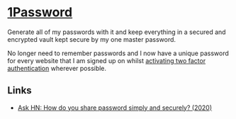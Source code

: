 # [1Password](https://1password.com)

Generate all of my passwords with it and keep everything in a secured and encrypted vault kept secure by my one master password.

No longer need to remember passwords and I now have a unique password for every website that I am signed up on whilst [activating two factor authentication](https://support.1password.com/one-time-passwords/) wherever possible.

## Links

- [Ask HN: How do you share password simply and securely? (2020)](https://news.ycombinator.com/item?id=23020183)
